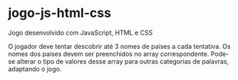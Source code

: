 # jogo-js-html-css

Jogo desenvolvido com JavaScript, HTML e CSS

O jogador deve tentar descobrir até 3 nomes de países a cada tentativa.
Os nomes dos países devem ser preenchidos no array correspondente. 
Pode-se alterar o tipo de valores desse array para outras categorias de palavras, adaptando o jogo.
